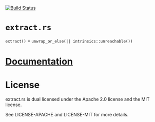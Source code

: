 [![Build Status][status]](https://travis-ci.org/japaric/extract.rs)

# `extract.rs`

`extract()` = `unwrap_or_else(|| intrinsics::unreachable())`

# [Documentation][docs]

# License

extract.rs is dual licensed under the Apache 2.0 license and the MIT license.

See LICENSE-APACHE and LICENSE-MIT for more details.

[docs]: http://japaric.github.io/extract.rs/extract/
[status]: https://travis-ci.org/japaric/extract.rs.svg?branch=master
